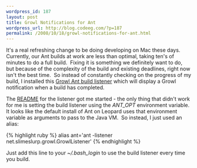 ```yaml
--- 
wordpress_id: 187
layout: post
title: Growl Notifications for Ant
wordpress_url: http://blog.codeeg.com/?p=187
permalink: /2008/10/18/growl-notifications-for-ant.html
---
```

It's a real refreshing change to be doing developing on Mac these days.  Currently, our Ant builds at work are less than optimal, taking ten's of minutes to do a full build.  Fixing it is something we definitely want to do, but because of the complexity of the build and existing deadlines, right now isn't the best time.  So instead of constantly checking on the progress of my build, I installed this <a href="http://blog.slimeslurp.net/2007/03/18/ant-build-notifications-via-growl/">Growl Ant build listener</a> which will display a Growl notification when a build has completed.

The <a href="http://code.google.com/p/growlbuildlistener/wiki/README">README</a> for the listener got me started - the only thing that didn't work for me is setting the build listener using the <em>ANT_OPT</em> environment variable.  It looks like the default install of Ant on Leopard uses that environment variable as arguments to pass to the Java VM.  So instead, I just used an alias:

{% highlight ruby %}
alias ant='ant -listener net.slimeslurp.growl.GrowlListener'
{% endhighlight %}

Just add this line to your <em>~/.bash_login</em> to use the build listener every time you build.
